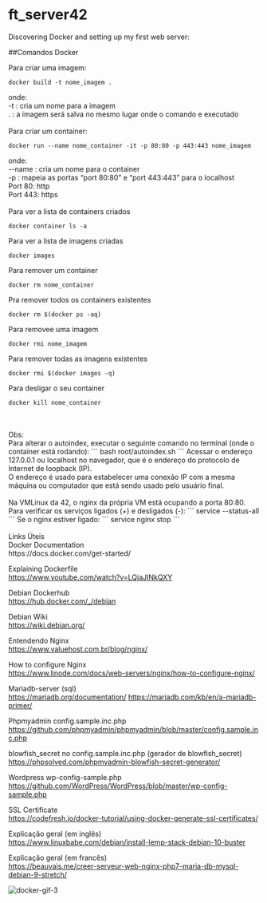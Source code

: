 # ft_server42
Discovering Docker and setting up my first web server:

##Comandos Docker

Para criar uma imagem:
```
docker build -t nome_imagem .
```
onde:<br>
-t : cria um nome para a imagem<br>
. : a imagem será salva no mesmo lugar onde o comando e executado<br>
<br>
Para criar um container:
```
docker run --name nome_container -it -p 80:80 -p 443:443 nome_imagem
```
onde:<br>
--name : cria um nome para o container<br>
-p : mapeia as portas “port 80:80” e “port 443:443” para o localhost<br>
Port 80: http<br>
Port 443: https<br>
<br>
Para ver a lista de containers criados<br>
```
docker container ls -a
```
Para ver a lista de imagens criadas<br>
```
docker images
```
Para remover um container<br>
```
docker rm nome_container
```
Pra remover todos os containers existentes<br>
```
docker rm $(docker ps -aq)
```
Para removee uma imagem<br>
```
docker rmi nome_imagem
```
Para remover todas as imagens existentes<br>
```
docker rmi $(docker images -q)
```
Para desligar o seu container<br>
```
docker kill nome_container
```

<br>
<br>
Obs:<br>
Para alterar o autoindex, executar o seguinte comando no terminal (onde o container está rodando):
```
 bash root/autoindex.sh
```
Acessar o endereço 127.0.0.1 ou localhost no navegador, que é o endereço do protocolo de Internet de loopback (IP).<br> 
O endereço é usado para estabelecer uma conexão IP com a mesma máquina ou computador que está sendo usado pelo usuário final.<br>
<br>
Na VMLinux da 42, o nginx da própria VM está ocupando a porta 80:80.<br>
Para verificar os serviços ligados (+) e desligados (-): 
```
service --status-all
```
Se o nginx estiver ligado: 
```
service nginx stop
```
<br>
<br>
Links Úteis<br>
Docker Documentation<br>
 <a>https://docs.docker.com/get-started/

Explaining Dockerfile<br>
<a>https://www.youtube.com/watch?v=LQjaJINkQXY

Debian Dockerhub<br>
<a>https://hub.docker.com/_/debian

Debian Wiki<br>
<a>https://wiki.debian.org/

Entendendo Nginx<br>
<a>https://www.valuehost.com.br/blog/nginx/

How to configure Nginx<br>
<a>https://www.linode.com/docs/web-servers/nginx/how-to-configure-nginx/

Mariadb-server (sql)<br>
<a>https://mariadb.org/documentation/
<a>https://mariadb.com/kb/en/a-mariadb-primer/

Phpmyadmin config.sample.inc.php<br>
<a>https://github.com/phpmyadmin/phpmyadmin/blob/master/config.sample.inc.php

blowfish_secret no config.sample.inc.php (gerador de blowfish_secret)<br>
<a>https://phpsolved.com/phpmyadmin-blowfish-secret-generator/

Wordpress wp-config-sample.php<br>
<a>https://github.com/WordPress/WordPress/blob/master/wp-config-sample.php

SSL Certificate<br>
<a>https://codefresh.io/docker-tutorial/using-docker-generate-ssl-certificates/
 
Explicação geral (em inglês)<br>
<a>https://www.linuxbabe.com/debian/install-lemp-stack-debian-10-buster

Explicação geral (em francês)<br>
<a>https://beauvais.me/creer-serveur-web-nginx-php7-maria-db-mysql-debian-9-stretch/

![docker-gif-3](https://user-images.githubusercontent.com/59845902/80297303-46a03e00-8758-11ea-93c6-805c0d36066b.gif)
